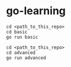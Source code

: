 # go-learning

```
cd <path_to_this_repo>
cd basic
go run basic
```

```
cd <path_to_this_repo>
cd advanced
go run advanced
```

